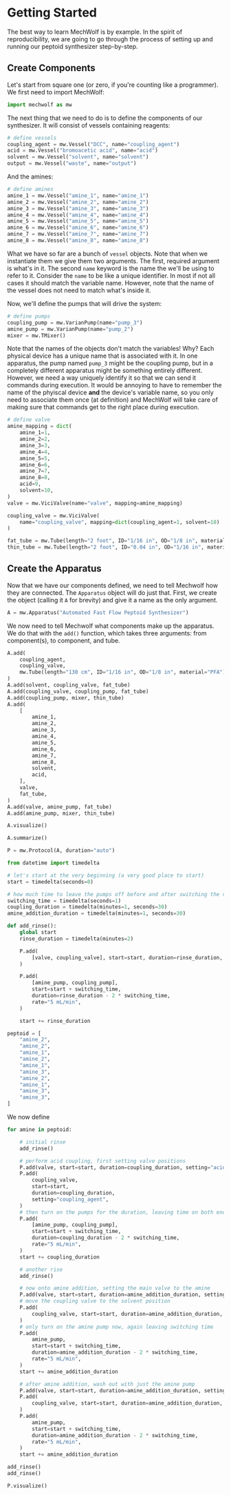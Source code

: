 
# Getting Started

The best way to learn MechWolf is by example. In the spirit of reproducibility,
we are going to go through the process of setting up and running our peptoid
synthesizer step-by-step.

## Create Components

Let's start from square one (or zero, if you're counting like a programmer). We first need to import MechWolf:


```python
import mechwolf as mw
```

The next thing that we need to do is to define the components of our
synthesizer. It will consist of vessels containing reagents:


```python
# define vessels
coupling_agent = mw.Vessel("DCC", name="coupling_agent")
acid = mw.Vessel("bromoacetic acid", name="acid")
solvent = mw.Vessel("solvent", name="solvent")
output = mw.Vessel("waste", name="output")
```

And the amines:


```python
# define amines
amine_1 = mw.Vessel("amine_1", name="amine_1")
amine_2 = mw.Vessel("amine_2", name="amine_2")
amine_3 = mw.Vessel("amine_3", name="amine_3")
amine_4 = mw.Vessel("amine_4", name="amine_4")
amine_5 = mw.Vessel("amine_5", name="amine_5")
amine_6 = mw.Vessel("amine_6", name="amine_6")
amine_7 = mw.Vessel("amine_7", name="amine_7")
amine_8 = mw.Vessel("amine_8", name="amine_8")
```

What we have so far are a bunch of `vessel` objects.
Note that when we instantiate them we give them two arguments. The first,
required argument is what's in it. The second `name` keyword is the name the
we'll be using to refer to it. Consider the `name` to be like a unique
identifier. In most if not all cases it should match the variable name. However,
note that the name of the vessel does not need to match what's inside it.

Now, we'll define the pumps that will drive the system:


```python
# define pumps
coupling_pump = mw.VarianPump(name="pump_3")
amine_pump = mw.VarianPump(name="pump_2")
mixer = mw.TMixer()
```

Note that the names of the objects don't match the variables! Why? Each physical
device has a unique name that is associated with it. In one apparatus, the pump
named ``pump_3`` might be the coupling pump, but in a completely different
apparatus might be something entirely different. However, we need a way uniquely
identify it so that we can send it commands during execution. It would be
annoying to have to remember the name of the phyiscal device **and** the
device's variable name, so you only need to associate them once (at definition)
and MechWolf will take care of making sure that commands get to the right place
during execution.


```python
# define valve
amine_mapping = dict(
    amine_1=1,
    amine_2=2,
    amine_3=3,
    amine_4=4,
    amine_5=5,
    amine_6=6,
    amine_7=7,
    amine_8=8,
    acid=9,
    solvent=10,
)
valve = mw.ViciValve(name="valve", mapping=amine_mapping)
```


```python
coupling_valve = mw.ViciValve(
    name="coupling_valve", mapping=dict(coupling_agent=1, solvent=10)
)
```


```python
fat_tube = mw.Tube(length="2 foot", ID="1/16 in", OD="1/8 in", material="PFA")
thin_tube = mw.Tube(length="2 foot", ID="0.04 in", OD="1/16 in", material="PFA")
```

## Create the Apparatus

Now that we have our components defined, we need to tell Mechwolf how they are connected. The `Apparatus` object will do just that. First, we create the object (calling it `A` for brevity) and give it a name as the only argument.


```python
A = mw.Apparatus("Automated Fast Flow Peptoid Synthesizer")
```

We now need to tell Mechwolf what components make up the apparatus. We do that with the `add()` function, which takes three arguments: from component(s), to component, and tube.


```python
A.add(
    coupling_agent,
    coupling_valve,
    mw.Tube(length="130 cm", ID="1/16 in", OD="1/8 in", material="PFA"),
)
A.add(solvent, coupling_valve, fat_tube)
A.add(coupling_valve, coupling_pump, fat_tube)
A.add(coupling_pump, mixer, thin_tube)
A.add(
    [
        amine_1,
        amine_2,
        amine_3,
        amine_4,
        amine_5,
        amine_6,
        amine_7,
        amine_8,
        solvent,
        acid,
    ],
    valve,
    fat_tube,
)
A.add(valve, amine_pump, fat_tube)
A.add(amine_pump, mixer, thin_tube)
```


```python
A.visualize()
```


```python
A.summarize()
```


```python
P = mw.Protocol(A, duration="auto")
```


```python
from datetime import timedelta

# let's start at the very beginning (a very good place to start)
start = timedelta(seconds=0)

# how much time to leave the pumps off before and after switching the valve
switching_time = timedelta(seconds=1)
coupling_duration = timedelta(minutes=1, seconds=30)
amine_addition_duration = timedelta(minutes=1, seconds=30)
```


```python
def add_rinse():
    global start
    rinse_duration = timedelta(minutes=2)

    P.add(
        [valve, coupling_valve], start=start, duration=rinse_duration, setting="solvent"
    )

    P.add(
        [amine_pump, coupling_pump],
        start=start + switching_time,
        duration=rinse_duration - 2 * switching_time,
        rate="5 mL/min",
    )

    start += rinse_duration
```


```python
peptoid = [
    "amine_2",
    "amine_2",
    "amine_1",
    "amine_2",
    "amine_1",
    "amine_3",
    "amine_2",
    "amine_1",
    "amine_3",
    "amine_3",
]
```

We now define 


```python
for amine in peptoid:

    # initial rinse
    add_rinse()

    # perform acid coupling, first setting valve positions
    P.add(valve, start=start, duration=coupling_duration, setting="acid")
    P.add(
        coupling_valve,
        start=start,
        duration=coupling_duration,
        setting="coupling_agent",
    )
    # then turn on the pumps for the duration, leaving time on both ends for valve switching
    P.add(
        [amine_pump, coupling_pump],
        start=start + switching_time,
        duration=coupling_duration - 2 * switching_time,
        rate="5 mL/min",
    )
    start += coupling_duration

    # another rise
    add_rinse()

    # now onto amine addition, setting the main valve to the amine
    P.add(valve, start=start, duration=amine_addition_duration, setting=amine)
    # move the coupling valve to the solvent position
    P.add(
        coupling_valve, start=start, duration=amine_addition_duration, setting="solvent"
    )
    # only turn on the amine pump now, again leaving switching time
    P.add(
        amine_pump,
        start=start + switching_time,
        duration=amine_addition_duration - 2 * switching_time,
        rate="5 mL/min",
    )
    start += amine_addition_duration

    # after amine addition, wash out with just the amine pump
    P.add(valve, start=start, duration=amine_addition_duration, setting="solvent")
    P.add(
        coupling_valve, start=start, duration=amine_addition_duration, setting="solvent"
    )
    P.add(
        amine_pump,
        start=start + switching_time,
        duration=amine_addition_duration - 2 * switching_time,
        rate="5 mL/min",
    )
    start += amine_addition_duration
```


```python
add_rinse()
add_rinse()
```


```python
P.visualize()
```
